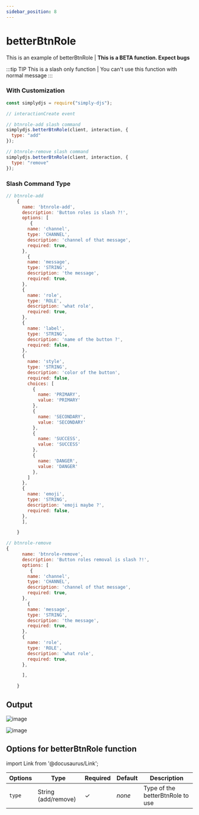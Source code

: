 ```yaml
---
sidebar_position: 8
---
```


# betterBtnRole

This is an example of betterBtnRole | **This is a BETA function. Expect bugs**

:::tip TIP
This is a slash only function | You can't use this function with normal message
:::

### With Customization

```js
const simplydjs = require("simply-djs");

// interactionCreate event

// btnrole-add slash command
simplydjs.betterBtnRole(client, interaction, {
  type: "add"
});

// btnrole-remove slash command
simplydjs.betterBtnRole(client, interaction, {
  type: "remove"
});
```

### Slash Command Type

```js
// btnrole-add
    {
      name: 'btnrole-add',
      description: 'Button roles is slash ?!',
      options: [
         {
        name: 'channel',
        type: 'CHANNEL',
        description: 'channel of that message',
        required: true,
      },
        {
        name: 'message',
        type: 'STRING',
        description: 'the message',
        required: true,
      },
      {
        name: 'role',
        type: 'ROLE',
        description: 'what role',
        required: true,
      },
      {
        name: 'label',
        type: 'STRING',
        description: 'name of the button ?',
        required: false,
      },
      {
        name: 'style',
        type: 'STRING',
        description: 'color of the button',
        required: false,
        choices: [
          {
            name: 'PRIMARY',
            value: 'PRIMARY'
          },
          {
            name: 'SECONDARY',
            value: 'SECONDARY'
          },
          {
            name: 'SUCCESS',
            value: 'SUCCESS'
          },
          {
            name: 'DANGER',
            value: 'DANGER'
          },
        ]
      },
      {
        name: 'emoji',
        type: 'STRING',
        description: 'emoji maybe ?',
        required: false,
      },
      ],

    }
```

```js
// btnrole-remove
{
      name: 'btnrole-remove',
      description: 'Button roles removal is slash ?!',
      options: [
         {
        name: 'channel',
        type: 'CHANNEL',
        description: 'channel of that message',
        required: true,
      },
        {
        name: 'message',
        type: 'STRING',
        description: 'the message',
        required: true,
      },
      {
        name: 'role',
        type: 'ROLE',
        description: 'what role',
        required: true,
      },

      ],

    }
```

## Output

![image](https://media.discordapp.net/attachments/877596016138936430/890999104044404776/8wFg3SdnkDaQAAAABJRU5ErkJggg.png)

![image](https://media.discordapp.net/attachments/877596016138936430/890999286509232208/AYPhA9qN4HCXAAAAAElFTkSuQmCC.png)

## Options for betterBtnRole function

import Link from '@docusaurus/Link';

<div style={{textAlign: 'center'}}>

| Options | Type                                                                                                                          | Required | Default | Description                      |
| ------- | ----------------------------------------------------------------------------------------------------------------------------- | -------- | ------- | -------------------------------- |
| `type`  | <Link to="https://developer.mozilla.org/en-US/docs/Web/JavaScript/Reference/Global_Objects/String">String (add/remove)</Link> | ✓        | _none_  | Type of the betterBtnRole to use |

</div>
